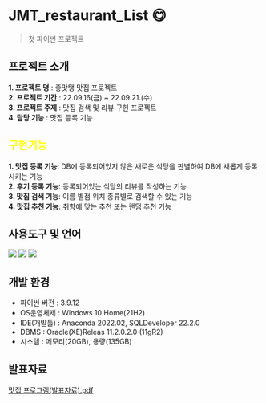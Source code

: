 # JMT_restaurant_List 😋
> 첫 파이썬 프로젝트


## 프로젝트 소개
**1. 프로젝트 명** : 좋맛탱 맛집 프로젝트  
**2. 프로젝트 기간** : 22.09.16(금) ~ 22.09.21.(수)  
**3. 프로젝트 주제** : 맛집 검색 및 리뷰 구현 프로젝트  
**4. 담당 기능** : 맛집 등록 기능  


## <span style='color:yellow'>구현기능</span>

**1. 맛집 등록 기능**: DB에 등록되어있지 않은 새로운 식당을 판별하여 DB에 새롭게 등록 시키는 기능  
**2. 후기 등록 기능**: 등록되어있는 식당의 리뷰를 작성하는 기능  
**3. 맛집 검색 기능**: 이름 별점 위치 종류별로 검색할 수 있는 기능  
**4. 맛집 추천 기능**: 취향에 맞는 추천 또는 랜덤 추천 기능<br>

## 사용도구 및 언어
<div aline=center>
<img src="http://img.shields.io/badge/PyCharm-000000?style=round&logo=PyCharm&logoColor=white" />
 <img src="http://img.shields.io/badge/Python-3776AB?style=round&logo=Python&logoColor=white" />
 <img src="http://img.shields.io/badge/Oracle-F80000?style=round&logo=Oracle&logoColor=white" />
 
 
  </div>

## 개발 환경
- 파이썬 버전 : 3.9.12
- OS운영체제 : Windows 10 Home(21H2)
- IDE(개발툴) : Anaconda 2022.02, SQLDeveloper 22.2.0
- DBMS : Oracle(XE)Releas 11.2.0.2.0 (11gR2)
- 시스템 : 메모리(20GB), 용량(135GB)


## 발표자료

[맛집 프로그램(발표자료).pdf](https://github.com/xhdixhfl/JMT_restaurant_List/files/10544457/default.pdf)

